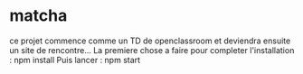 # matcha
ce projet commence comme un TD de openclassroom et deviendra ensuite un site de rencontre...
La premiere chose a faire pour completer l'installation : npm install
Puis lancer : npm start
